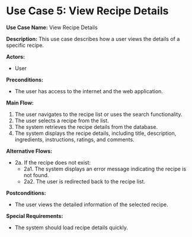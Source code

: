 # Use Case 5: View Recipe Details

**Use Case Name:** View Recipe Details

**Description:** This use case describes how a user views the details of a specific recipe.

**Actors:** 
- User

**Preconditions:** 
- The user has access to the internet and the web application.

**Main Flow:**
1. The user navigates to the recipe list or uses the search functionality.
2. The user selects a recipe from the list.
3. The system retrieves the recipe details from the database.
4. The system displays the recipe details, including title, description, ingredients, instructions, ratings, and comments.

**Alternative Flows:**
- 2a. If the recipe does not exist:
  - 2a1. The system displays an error message indicating the recipe is not found.
  - 2a2. The user is redirected back to the recipe list.

**Postconditions:**
- The user views the detailed information of the selected recipe.

**Special Requirements:**
- The system should load recipe details quickly.

